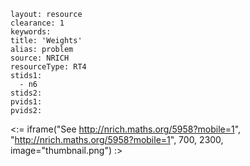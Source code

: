 ````
layout: resource
clearance: 1
keywords:
title: 'Weights'
alias: problem
source: NRICH
resourceType: RT4
stids1: 
  - n6
stids2:
pvids1:
pvids2:

````

<:= iframe("See http://nrich.maths.org/5958?mobile=1", "http://nrich.maths.org/5958?mobile=1", 700, 2300, image="thumbnail.png") :>

